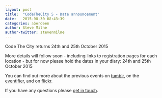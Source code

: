 ```yaml
---
layout: post
title:  "CodeTheCity 5 - Date announcement"
date:   2015-08-30 08:43:39
categories: aberdeen
author: Steve Milne
author-twitter: stevenmilne
---
```


Code The City returns 24th and 25th October 2015
 
More details will follow soon - including links to registration pages for each location - but for now please hold the dates in your diary:  24th and 25th October 2015
 
You can find out more about the previous events on [tumblr](http://codethecity.tumblr.com/), on the [eventifier](http://eventifier.com/event/ctc2/), and on [flickr](https://secure.flickr.com/search/?tags=ctc2).
  
 
If you have any questions please [get in touch](mailto:steve@codethecity.org). 
